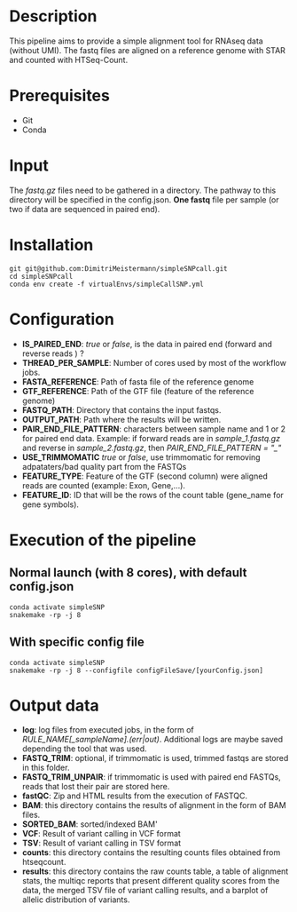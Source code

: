 # Description
This pipeline aims to provide a simple alignment tool for  RNAseq data (without UMI). The fastq files are aligned on a reference genome with STAR and counted with HTSeq-Count. 

# Prerequisites
- Git
- Conda


# Input
The *fastq.gz* files need to be gathered in a directory. The pathway to this directory will be specified in the config.json. **One fastq** file per sample (or two if data are sequenced in paired end).


# Installation
~~~
git git@github.com:DimitriMeistermann/simpleSNPcall.git
cd simpleSNPcall
conda env create -f virtualEnvs/simpleCallSNP.yml
~~~

# Configuration

- **IS_PAIRED_END**: *true* or *false*, is the data in paired end (forward and reverse reads ) ?
- **THREAD_PER_SAMPLE**: Number of cores used by most of the workflow jobs.
- **FASTA_REFERENCE**: Path of fasta file of the  reference genome
- **GTF_REFERENCE**: Path of the GTF file (feature of the reference genome)
- **FASTQ_PATH**: Directory that contains the input fastqs.
- **OUTPUT_PATH**: Path where the results will be written.
- **PAIR_END_FILE_PATTERN**: characters between sample name and 1 or 2 for paired end data. Example: if forward reads are in *sample_1.fastq.gz* and reverse in *sample_2.fastq.gz*, then *PAIR_END_FILE_PATTERN = "_"*
- **USE_TRIMMOMATIC**  *true* or *false*, use trimmomatic for removing adpataters/bad quality part from the FASTQs
- **FEATURE_TYPE**: Feature of the GTF (second column) were aligned reads are counted (example: Exon, Gene,...).
- **FEATURE_ID**: ID that will be the rows of the count table (gene_name for gene symbols).

# Execution of the pipeline
## Normal launch (with 8 cores), with default config.json
~~~
conda activate simpleSNP
snakemake -rp -j 8
~~~

## With specific config file
~~~
conda activate simpleSNP
snakemake -rp -j 8 --configfile configFileSave/[yourConfig.json]
~~~

# Output data
- **log**: log files from executed jobs, in the form of *RULE_NAME[_sampleName].(err|out)*. Additional logs are maybe saved depending the tool that was used.
- **FASTQ_TRIM**: optional, if trimmomatic is used, trimmed fastqs are stored in this folder.
- **FASTQ_TRIM_UNPAIR**: if trimmomatic is used with paired end FASTQs, reads that lost their pair are stored here.
- **fastQC**: Zip and HTML results from the execution of FASTQC.
- **BAM**: this directory contains the results of alignment in the form of BAM files.
- **SORTED_BAM**: sorted/indexed BAM'
- **VCF**: Result of variant calling in VCF format
- **TSV**: Result of variant calling in TSV format
- **counts**: this directory contains the resulting counts files obtained from htseqcount.
- **results**: this directory contains the raw counts table, a table of alignment stats, the multiqc reports that present different quality scores from the data, the merged TSV file of variant calling results, and a barplot of allelic distribution of variants.

